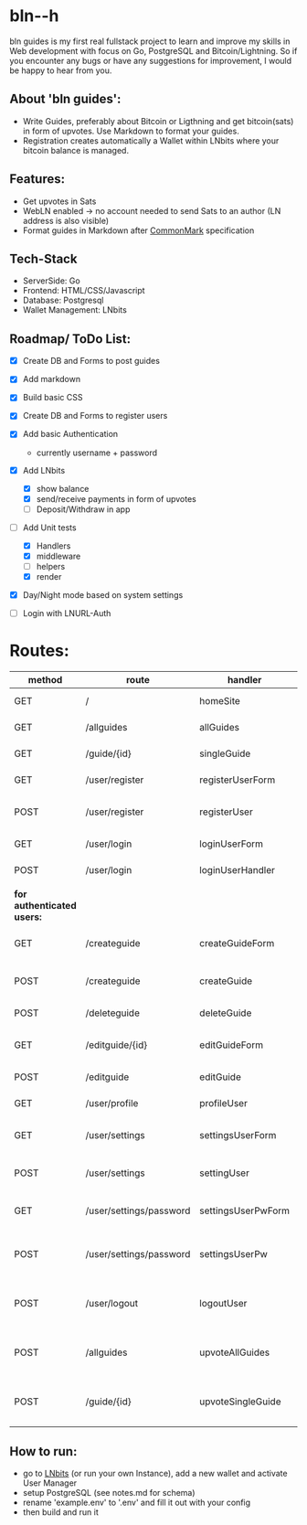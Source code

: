 # bln--h
  bln guides is my first real fullstack project to learn and improve my skills in Web development with focus on Go, PostgreSQL and Bitcoin/Lightning. So if you encounter any bugs or have any suggestions for improvement, I would be happy to hear from you.

## About 'bln guides':
- Write Guides, preferably about Bitcoin or Ligthning and get bitcoin(sats) in form of upvotes. Use Markdown to format your guides. 
- Registration creates automatically a Wallet within LNbits where your bitcoin balance is managed.

## Features: 
- Get upvotes in Sats
- WebLN enabled -> no account needed to send Sats to an author (LN address is also visible)
- Format guides in Markdown after [CommonMark](https://commonmark.org/) specification

## Tech-Stack
- ServerSide: Go
- Frontend: HTML/CSS/Javascript
- Database: Postgresql
- Wallet Management: LNbits

## Roadmap/ ToDo List:

- [x] Create DB and Forms to post guides 
- [x] Add markdown
- [x] Build basic CSS 
- [x] Create DB and Forms to register users
- [x] Add basic Authentication
  - currently username + password
- [x] Add LNbits 
  - [x] show balance
  - [x] send/receive payments in form of upvotes 
  - [ ] Deposit/Withdraw in app
- [ ] Add Unit tests
  - [x] Handlers 
  - [x] middleware
  - [ ] helpers
  - [x] render
- [x] Day/Night mode based on system settings
- [ ] Login with LNURL-Auth


 # Routes:

| method                          | route                   | handler            | description                            |
|---------------------------------|-------------------------|--------------------|----------------------------------------|
| GET                             | /                       | homeSite           | Default landing page                   |
| GET                             | /allguides              | allGuides          | Lists all guides                       |
| GET                             | /guide/{id}             | singleGuide        | List specified Guide                   |
| GET                             | /user/register          | registerUserForm   | Form for registration                  |
| POST                            | /user/register          | registerUser       | Creates new User in DB with a wallet   |
| GET                             | /user/login             | loginUserForm      | Form for login                         |
| POST                            | /user/login             | loginUserHandler   | Authenticates a user                   |
|                                 |                         |                    |                                        |
| **for authenticated users:**    |                         |                    |                                        |
| GET                             | /createguide            | createGuideForm    | Form to create a new guide             |
| POST                            | /createguide            | createGuide        | Creates a new guide in DB              |
| POST                            | /deleteguide            | deleteGuide        | Deletes a Guide by ID                  |
| GET                             | /editguide/{id}         | editGuideForm      | Form to edit an existing guide by id   |
| POST                            | /editguide              | editGuide          | Updates guide in DB                    |
| GET                             | /user/profile           | profileUser        | Display user Profile                   |
| GET                             | /user/settings          | settingsUserForm   | Form to change user settings           |
| POST                            | /user/settings          | settingUser        | Update edited user settings in DB      |
| GET                             | /user/settings/password | settingsUserPwForm | Form to change user password           |
| POST                            | /user/settings/password | settingsUserPw     | Update edited user password in DB      |
| POST                            | /user/logout            | logoutUser         | Logs user out by invalidating session  |
| POST                            | /allguides              | upvoteAllGuides    | Upvotes a Guide from allguides page    |
| POST                            | /guide/{id}             | upvoteSingleGuide  | Upvotes a Guide at specific guide page |

## How to run:
- go to [LNbits](https://legend.lnbits.com) (or run your own Instance), add a new wallet and activate User Manager
- setup PostgreSQL (see notes.md for schema) 
- rename 'example.env' to '.env' and fill it out with your config
- then build and run it